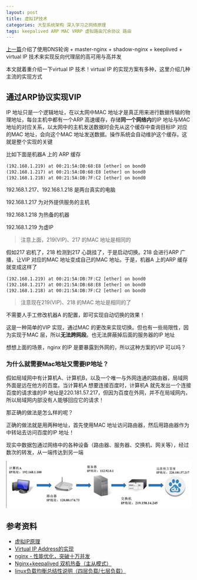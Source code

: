 ```yaml
---
layout: post
title: 虚拟IP技术
categories: 大型系统架构 深入学习之网络原理
tags: keepalived ARP MAC VRRP 虚拟路由冗余协议 路由 
---
```


[上一篇](http://www.xumenger.com/nginx-hc-ha-20190219/)介绍了使用DNS轮询 + master-nginx + shadow-nginx + keeplived + virtual IP 技术来实现反向代理层的高可用与高并发

本文就着重介绍一下virtual IP 技术！virtual IP 的实现方案有多种，这里介绍几种主流的实现方式

## 通过ARP协议实现VIP

IP 地址只是一个逻辑地址，在以太网中MAC 地址才是真正用来进行数据传输的物理地址，每台主机中都有一个ARP 高速缓存，存储**同一个网络内**的IP 地址与MAC 地址的对应关系，以太网中的主机发送数据时会先从这个缓存中查询目标IP 对应的MAC 地址，会向这个MAC 地址发送数据。操作系统会自动维护这个缓存。这就是整个实现的关键

比如下面是机器A 上的 ARP 缓存

```
(192.168.1.219) at 00:21:5A:DB:68:E8 [ether] on bond0
(192.168.1.217) at 00:21:5A:DB:68:E8 [ether] on bond0
(192.168.1.218) at 00:21:5A:DB:7F:C2 [ether] on bond0
```

192.168.1.217、192.168.1.218 是两台真实的电脑

192.168.1.217 为对外提供服务的主机

192.168.1.218 为热备的机器

192.168.1.219 为虚IP

>注意上面，219(VIP)、217 的MAC 地址是相同的

假如217 宕机了，218 检测到217 心跳挂了，于是启动切换。218 会进行ARP 广播，让VIP 对应的MAC 地址变成自己的MAC 地址。于是，机器A 上的ARP 缓存就变成这样了

```
(192.168.1.219) at 00:21:5A:DB:7F:C2 [ether] on bond0
(192.168.1.217) at 00:21:5A:DB:68:E8 [ether] on bond0
(192.168.1.218) at 00:21:5A:DB:7F:C2 [ether] on bond0
```

>注意现在219(VIP)、218 的MAC 地址是相同的了

不需要人手工修改机器A 的配置，即可实现自动切换的效果！

这是一种简单的VIP 实现，通过MAC 的更改来实现切换。但也有一些局限性，因为实现于MAC 层，所以**无法跨网段**。也无法屏蔽掉后面的服务器的IP 地址

想想上面的场景，nginx 的IP 是要暴露到外网的，所以这种方案的VIP 可以吗？

### 为什么就需要Mac地址又需要IP地址？

假如局域网中有计算机A、计算机B，以及一个唯一与外网连通的路由器，局域网外面是远在他方的百度。当计算机A 想要连接百度时，计算机A 就先发出一个连接百度的请求谁的IP 地址是220.181.57.217，但因为百度在外网，并不在局域网内，所以局域网内部没有人能够回应它的请求！

那正确的做法是怎么样的呢？

正确的做法就是用两种地址，首先使用MAC 地址访问路由器，然后用路由器作为中转站去访问百度的IP 地址！

现实中数据包通过网络中的各种设备（路由器、服务器、交换机、网关等），经过数次的转发，从一端传达到另一端

![路由](../media/image/2019-02-20/01.png)

### 

## 参考资料

* [虚拟IP原理](https://www.cnblogs.com/shijingxiang/articles/4521498.html)
* [Virtual IP Address的实现](https://blog.csdn.net/JackLiu16/article/details/79512927)
* [nginx - 性能优化，突破十万并发](http://www.cnblogs.com/ldms/p/3525383.html)
* [Nginx+keepalived 双机热备（主从模式）](https://www.cnblogs.com/kevingrace/p/6138185.html)
* [linux负载均衡总结性说明（四层负载/七层负载）](http://www.cnblogs.com/kevingrace/p/6137881.html)
